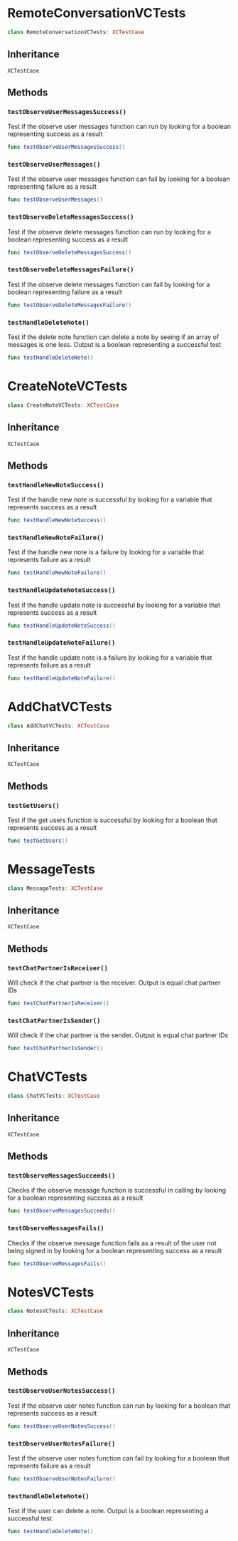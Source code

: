 # RemoteConversationVCTests

``` swift
class RemoteConversationVCTests: XCTestCase
```

## Inheritance

`XCTestCase`

## Methods

### `testObserveUserMessagesSuccess()`

Test if the observe user messages function can run by looking for a boolean representing success as a result

``` swift
func testObserveUserMessagesSuccess()
```

### `testObserveUserMessages()`

Test if the observe user messages function can fail by looking for a boolean representing failure as a result

``` swift
func testObserveUserMessages()
```

### `testObserveDeleteMessagesSuccess()`

Test if the observe delete messages function can run by looking for a boolean representing success as a result

``` swift
func testObserveDeleteMessagesSuccess()
```

### `testObserveDeleteMessagesFailure()`

Test if the observe delete messages function can fail by looking for a boolean representing failure as a result

``` swift
func testObserveDeleteMessagesFailure()
```

### `testHandleDeleteNote()`

Test if the delete note function can delete a note by seeing if an array of messages is one less. Output is a boolean representing a successful test

``` swift
func testHandleDeleteNote()
```

# CreateNoteVCTests

``` swift
class CreateNoteVCTests: XCTestCase
```

## Inheritance

`XCTestCase`

## Methods

### `testHandleNewNoteSuccess()`

Test if the handle new note is successful by looking for a variable that represents success as a result

``` swift
func testHandleNewNoteSuccess()
```

### `testHandleNewNoteFailure()`

Test if the handle new note is a failure by looking for a variable that represents failure as a result

``` swift
func testHandleNewNoteFailure()
```

### `testHandleUpdateNoteSuccess()`

Test if the handle update note is successful by looking for a variable that represents success as a result

``` swift
func testHandleUpdateNoteSuccess()
```

### `testHandleUpdateNoteFailure()`

Test if the handle update note is a failure by looking for a variable that represents failure as a result

``` swift
func testHandleUpdateNoteFailure()
```

# AddChatVCTests

``` swift
class AddChatVCTests: XCTestCase
```

## Inheritance

`XCTestCase`

## Methods

### `testGetUsers()`

Test if the get users function is successful by looking for a boolean that represents success as a result

``` swift
func testGetUsers()
```

# MessageTests

``` swift
class MessageTests: XCTestCase
```

## Inheritance

`XCTestCase`

## Methods

### `testChatPartnerIsReceiver()`

Will check if the chat partner is the receiver. Output is equal chat partner IDs

``` swift
func testChatPartnerIsReceiver()
```

### `testChatPartnerIsSender()`

Will check if the chat partner is the sender. Output is equal chat partner IDs

``` swift
func testChatPartnerIsSender()
```

# ChatVCTests

``` swift
class ChatVCTests: XCTestCase
```

## Inheritance

`XCTestCase`

## Methods

### `testObserveMessagesSucceeds()`

Checks if the observe message function is successful in calling by looking for a boolean representing success as a result

``` swift
func testObserveMessagesSucceeds()
```

### `testObserveMessagesFails()`

Checks if the observe message function fails as a result of the user not being signed in by looking for a boolean representing success as a result

``` swift
func testObserveMessagesFails()
```

# NotesVCTests

``` swift
class NotesVCTests: XCTestCase
```

## Inheritance

`XCTestCase`

## Methods

### `testObserveUserNotesSuccess()`

Test if the observe user notes function can run by looking for a boolean that represents success as a result

``` swift
func testObserveUserNotesSuccess()
```

### `testObserveUserNotesFailure()`

Test if the observe user notes function can fail by looking for a boolean that represents failure as a result

``` swift
func testObserveUserNotesFailure()
```

### `testHandleDeleteNote()`

Test if the user can delete a note. Output is a boolean representing a successful test

``` swift
func testHandleDeleteNote()
```
